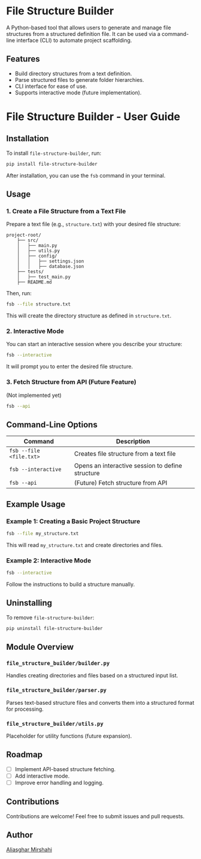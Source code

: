 # File Structure Builder

A Python-based tool that allows users to generate and manage file structures from a structured definition file. It can be used via a command-line interface (CLI) to automate project scaffolding.

## Features
- Build directory structures from a text definition.
- Parse structured files to generate folder hierarchies.
- CLI interface for ease of use.
- Supports interactive mode (future implementation).

# File Structure Builder - User Guide

## Installation
To install `file-structure-builder`, run:
```sh
pip install file-structure-builder
```
After installation, you can use the `fsb` command in your terminal.

## Usage

### 1. Create a File Structure from a Text File
Prepare a text file (e.g., `structure.txt`) with your desired file structure:
```
project-root/
    ├── src/
    │   ├── main.py
    │   ├── utils.py
    │   ├── config/
    │   │   ├── settings.json
    │   │   ├── database.json
    ├── tests/
    │   ├── test_main.py
    ├── README.md
```
Then, run:
```sh
fsb --file structure.txt
```
This will create the directory structure as defined in `structure.txt`.

### 2. Interactive Mode
You can start an interactive session where you describe your structure:
```sh
fsb --interactive
```
It will prompt you to enter the desired file structure.

### 3. Fetch Structure from API (Future Feature)
(Not implemented yet)
```sh
fsb --api
```

## Command-Line Options

| Command | Description |
|---------|------------|
| `fsb --file <file.txt>` | Creates file structure from a text file |
| `fsb --interactive` | Opens an interactive session to define structure |
| `fsb --api` | (Future) Fetch structure from API |

## Example Usage

### Example 1: Creating a Basic Project Structure
```sh
fsb --file my_structure.txt
```
This will read `my_structure.txt` and create directories and files.

### Example 2: Interactive Mode
```sh
fsb --interactive
```
Follow the instructions to build a structure manually.

## Uninstalling
To remove `file-structure-builder`:
```sh
pip uninstall file-structure-builder
```


## Module Overview
### `file_structure_builder/builder.py`
Handles creating directories and files based on a structured input list.

### `file_structure_builder/parser.py`
Parses text-based structure files and converts them into a structured format for processing.

### `file_structure_builder/utils.py`
Placeholder for utility functions (future expansion).

## Roadmap
- [ ] Implement API-based structure fetching.
- [ ] Add interactive mode.
- [ ] Improve error handling and logging.

## Contributions
Contributions are welcome! Feel free to submit issues and pull requests.

## Author
[Aliasghar Mirshahi](https://github.com/aliasgharmirhshai/)

